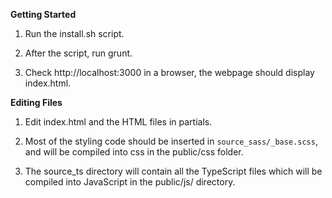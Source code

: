 **Getting Started**

1. Run the install.sh script.

2. After the script, run grunt.

3. Check http://localhost:3000 in a browser, the webpage should display index.html.

**Editing Files**

1. Edit index.html and the HTML files in partials.

2. Most of the styling code should be inserted in `source_sass/_base.scss`, and will be 
   compiled into css in the public/css folder.

3. The source_ts directory will contain all the TypeScript files which will be compiled
   into JavaScript in the public/js/ directory.
